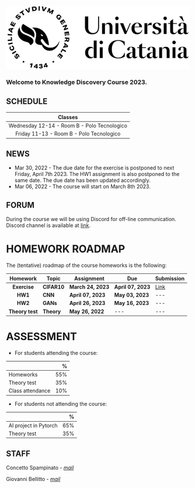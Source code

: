 [![logo](/imgs/logo.jpg)](http://www.dei.unict.it/corsi/lm-91)

### Welcome to Knowledge Discovery Course 2023.


## SCHEDULE

| Classes     |
| :----------:    |
| Wednesday 12-14 - Room B - Polo Tecnologico    |
| Friday 11-13    - Room B - Polo Tecnologico    |



## NEWS
- Mar 30, 2022 - The due date for the exercise is postponed to next Friday, April 7th 2023.  The HW1 assignment is also postponed to the same date. The due date has been updated accordingly.
- Mar 06, 2022 - The course will start on March 8th 2023.


## FORUM 
During the course we will be using Discord for off-line communication. Discord channel is available at [link](https://discord.gg/mMHMuXJS).


# HOMEWORK ROADMAP 
The (tentative) roadmap of the course homeworks is the following:

| Homework | Topic              | Assignment    | Due          | Submission |
| :-------:| ------------------ | --------------- | -------          | --- | 
| **Exercise**     | **CIFAR10**    | **March 24, 2023** | **April 07, 2023**   | [Link](https://docs.google.com/forms/d/e/1FAIpQLScSW8yJj26Zt8aqpVN4ssa89LtUq_plwtUEtFocjnTy66WM5Q/viewform?usp=pp_url) |
| **HW1**     | **CNN**    | **April 07, 2023** | **May 03, 2023**   | --- |
| **HW2**      | **GANs** | **April 26, 2023** | **May 16, 2023**    | --- |
| **Theory test**      | **Theory** | **May 26, 2022** | ---   | --- |


# ASSESSMENT

- For students attending the course:

|      | %   |
| :--------     |    -------: |
| Homeworks | 55% |
| Theory test  | 35%  |
| Class attendance| 10% |

- For students not attending the course:

|      | %   |
| :--------     |    -------: |
| AI project in Pytorch | 65% |
| Theory test  | 35%  |



## STAFF

Concetto Spampinato - *[mail](mailto:concetto.spampinato@unict.it)*

Giovanni Bellitto - *[mail](mailto:giovanni.bellitto@phd.unict.it)*



[404]: /knowledge-discovery/fallback
